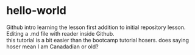 # hello-world
Github intro learning the lesson
first addition to initial repository lesson.  Editing a .md file with reader inside Github.   
this tutorial is a bit easier than the bootcamp tutorial
hosers.
does saying hoser mean I am Canadadian or old?

